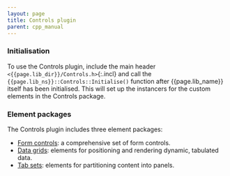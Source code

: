 ```yaml
---
layout: page
title: Controls plugin
parent: cpp_manual
---
```


### Initialisation

To use the Controls plugin, include the main header `<{{page.lib_dir}}/Controls.h>`{:.incl} and call the `{{page.lib_ns}}::Controls::Initialise()` function after {{page.lib_name}} itself has been initialised. This will set up the instancers for the custom elements in the Controls package.

### Element packages

The Controls plugin includes three element packages:

* [Form controls](controls/form.html): a comprehensive set of form controls.
* [Data grids](controls/data_grid.html): elements for positioning and rendering dynamic, tabulated data.
* [Tab sets](controls/tab_set.html): elements for partitioning content into panels. 